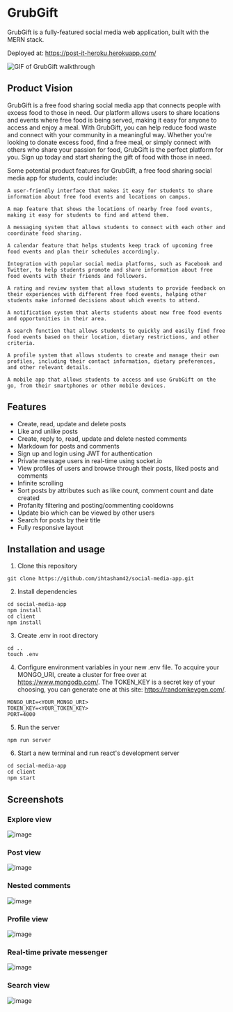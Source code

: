 # GrubGift
GrubGift is a fully-featured social media web application, built with the MERN stack.  

Deployed at: https://post-it-heroku.herokuapp.com/

![GIF of GrubGift walkthrough](https://user-images.githubusercontent.com/22213237/207124947-22b921ed-ab45-42cd-8fbf-9e69909f5899.gif)

## Product Vision
GrubGift is a free food sharing social media app that connects people with excess food to those 
in need. Our platform allows users to share locations and events where free food is being served,
making it easy for anyone to access and enjoy a meal. With GrubGift, you can help reduce food 
waste and connect with your community in a meaningful way. Whether you're looking to donate 
excess food, find a free meal, or simply connect with others who share your passion for food, 
GrubGift is the perfect platform for you. Sign up today and start sharing the gift of food with 
those in need.

Some potential product features for GrubGift, a free food sharing social media app for students, could include:

    A user-friendly interface that makes it easy for students to share information about free food events and locations on campus.

    A map feature that shows the locations of nearby free food events, making it easy for students to find and attend them.

    A messaging system that allows students to connect with each other and coordinate food sharing.

    A calendar feature that helps students keep track of upcoming free food events and plan their schedules accordingly.

    Integration with popular social media platforms, such as Facebook and Twitter, to help students promote and share information about free food events with their friends and followers.

    A rating and review system that allows students to provide feedback on their experiences with different free food events, helping other students make informed decisions about which events to attend.

    A notification system that alerts students about new free food events and opportunities in their area.

    A search function that allows students to quickly and easily find free food events based on their location, dietary restrictions, and other criteria.

    A profile system that allows students to create and manage their own profiles, including their contact information, dietary preferences, and other relevant details.

    A mobile app that allows students to access and use GrubGift on the go, from their smartphones or other mobile devices.

## Features
- Create, read, update and delete posts
- Like and unlike posts
- Create, reply to, read, update and delete nested comments
- Markdown for posts and comments
- Sign up and login using JWT for authentication
- Private message users in real-time using socket.io
- View profiles of users and browse through their posts, liked posts and comments
- Infinite scrolling 
- Sort posts by attributes such as like count, comment count and date created
- Profanity filtering and posting/commenting cooldowns
- Update bio which can be viewed by other users
- Search for posts by their title
- Fully responsive layout

## Installation and usage
1) Clone this repository  
```
git clone https://github.com/ihtasham42/social-media-app.git
```
2) Install dependencies  
```
cd social-media-app  
npm install
cd client
npm install
```
3) Create .env in root directory
```
cd ..
touch .env
```
4) Configure environment variables in your new .env file. To acquire your MONGO_URI, create a cluster for free over at https://www.mongodb.com/. The TOKEN_KEY is a secret key of your choosing, you can generate one at this site: https://randomkeygen.com/.
```
MONGO_URI=<YOUR_MONGO_URI> 
TOKEN_KEY=<YOUR_TOKEN_KEY>
PORT=4000
```
5) Run the server
```
npm run server
```
6) Start a new terminal and run react's development server
```
cd social-media-app
cd client
npm start
```

## Screenshots
### Explore view
![image](https://user-images.githubusercontent.com/22213237/207125370-b4f68b16-f8d6-48ec-a351-d189e121f26e.gif)

### Post view
![image](https://user-images.githubusercontent.com/22213237/207125469-00571927-3d2b-49e1-917e-a59d8862fa81.png)

### Nested comments
![image](https://user-images.githubusercontent.com/22213237/207125652-4b96ef99-5a34-4d18-9918-0786f7edaa83.png)

### Profile view
![image](https://user-images.githubusercontent.com/22213237/207125748-56f9854b-61ba-4885-9bfa-fc357b7e5732.png)

### Real-time private messenger
![image](https://user-images.githubusercontent.com/22213237/207125866-28913c94-f628-435d-b187-456f73f2fdc9.png)

### Search view
![image](https://user-images.githubusercontent.com/22213237/207125977-567b74cd-e149-4ca9-bf04-f1921db38137.png)

